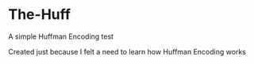 # The-Huff
A simple Huffman Encoding test

Created just because I felt a need to learn how Huffman Encoding works
